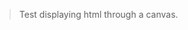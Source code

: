 > Test displaying html through a canvas.
<webui-side-by-side>
    <webui-flex column>
        <webui-input-message height="300" label="Enter HTML here" data-trigger="session-test-html" data-subscribe="session-test-html:value"></webui-input-text>
    </webui-flex>
    <webui-canvas theme="secondary" line-numbers height="300" alt-color="--color-info" data-subscribe="session-test-html:setFromText|session-canvas-scroll:setScroll" data-trigger="session-canvas-scroll:getScroll"></webui-canvas>
    <webui-canvas theme="white" height="300" data-subscribe="session-test-html:setFromText|session-canvas-scroll:setScroll" data-trigger="session-canvas-scroll:getScroll"></webui-canvas>
    <webui-canvas theme="black" height="300" data-subscribe="session-test-html:setFromText|session-canvas-scroll:setScroll" data-trigger="session-canvas-scroll:getScroll"></webui-canvas>
</webui-side-by-side>

